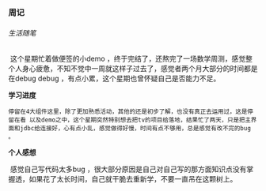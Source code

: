 ### 周记

###### 生活随笔

​	这个星期忙着做便签的小demo ，终于完结了，还熬完了一场数学周测，感觉整个人身心疲惫，不知不觉中一周就这样子过去了，感觉者两个月大部分的时间都是在debug  debug  ，有点小累，这个星期也曾怀疑自己是否能力不足。

**学习进度**

  	停留在4大组件这里，除了更加熟悉活动，其他的还是初步了解，也没有真正去运用过，这是停留在看 以及demo之中，这个星期突然特别想去把tv的项目给落地，结果忙了两天，只是把主界面和jdbc给连接好，心有点小乱，感觉做得好慢，时间有点不够用，总是感觉有改不完的bug  。

**个人感想**

​       感觉自己写代码太多bug ，很大部分原因是自己对自己写的那方面知识点没有掌握透，如果花了太长时间，自己就干脆去重新学，不要一直吊在这颗树上。